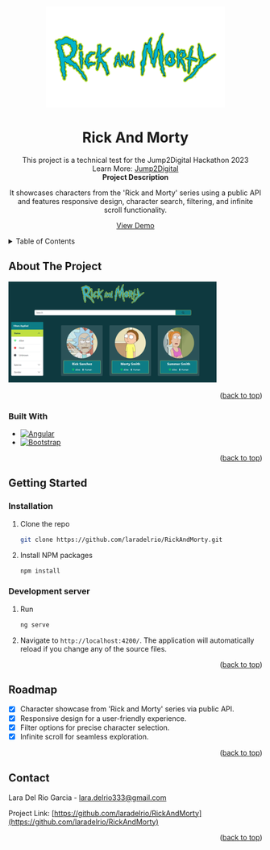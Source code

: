 
<a name="readme-top"></a>

<!-- PROJECT LOGO -->
<br />
<div align="center">
  <a href="https://github.com/github_username/repo_name">
    <img src="images/Rick-and-Morty.png" alt="Logo" height="200">
  </a>

<h1 align="center">Rick And Morty</h1>
  <p>This project is a technical test for the Jump2Digital Hackathon 2023 <br>
  Learn More:    
    <a href="https://jump2digital.site/es/hackathon/">Jump2Digital</a>
    
  <br>
    <strong>Project Description</strong>

  It showcases characters from the 'Rick and Morty' series using a public API and features responsive design, character search, filtering, and infinite scroll functionality.

  <p align="center">
    <a href="https://rick-and-morty-jump2digital.vercel.app/">View Demo</a>
  </p>
</div>



<!-- TABLE OF CONTENTS -->
<details>
  <summary>Table of Contents</summary>
  <ol>
    <li>
      <a href="#about-the-project">About The Project</a>
      <ul>
        <li><a href="#built-with">Built With</a></li>
      </ul>
    </li>
    <li>
      <a href="#getting-started">Getting Started</a>
      <ul>
        <li><a href="#installation">Installation</a></li>
        <li><a href="#development-server">Development server</a></li>
      </ul>
    </li>
    <li><a href="#roadmap">Roadmap</a></li>
    <li><a href="#contact">Contact</a></li>
  </ol>
</details>



<!-- ABOUT THE PROJECT -->
## About The Project

<img src="images/web-screenshot.png" alt="Logo"  height="200">

<p align="right">(<a href="#readme-top">back to top</a>)</p>



### Built With

* [![Angular][Angular.io]][Angular-url]
* [![Bootstrap][Bootstrap.com]][Bootstrap-url]

<p align="right">(<a href="#readme-top">back to top</a>)</p>



<!-- GETTING STARTED -->
## Getting Started


### Installation

1. Clone the repo
   ```sh
   git clone https://github.com/laradelrio/RickAndMorty.git
   ```
3. Install NPM packages
   ```sh
   npm install
   ```

### Development server

1. Run
   ```sh
   ng serve
   ```
  2. Navigate to `http://localhost:4200/`. The application will automatically reload if you change any of the source files.

<p align="right">(<a href="#readme-top">back to top</a>)</p>

<!-- ROADMAP -->
## Roadmap

- [X] Character showcase from 'Rick and Morty' series via public API.
- [X] Responsive design for a user-friendly experience.
- [X] Filter options for precise character selection.
- [X] Infinite scroll for seamless exploration.

<p align="right">(<a href="#readme-top">back to top</a>)</p>


<!-- CONTACT -->
## Contact

Lara Del Rio Garcia - lara.delrio333@gmail.com

Project Link: [https://github.com/laradelrio/RickAndMorty](https://github.com/laradelrio/RickAndMorty)

<p align="right">(<a href="#readme-top">back to top</a>)</p>





<!-- MARKDOWN LINKS & IMAGES -->
<!-- https://www.markdownguide.org/basic-syntax/#reference-style-links -->
[linkedin-shield]: https://img.shields.io/badge/-LinkedIn-black.svg?style=for-the-badge&logo=linkedin&colorB=555
[linkedin-url]: www.linkedin.com/in/lara-del-rio-garcia
[product-screenshot]: images/screenshot.png
[Angular.io]: https://img.shields.io/badge/Angular-DD0031?style=for-the-badge&logo=angular&logoColor=white
[Angular-url]: https://angular.io/
[Bootstrap.com]: https://img.shields.io/badge/Bootstrap-563D7C?style=for-the-badge&logo=bootstrap&logoColor=white
[Bootstrap-url]: https://getbootstrap.com
